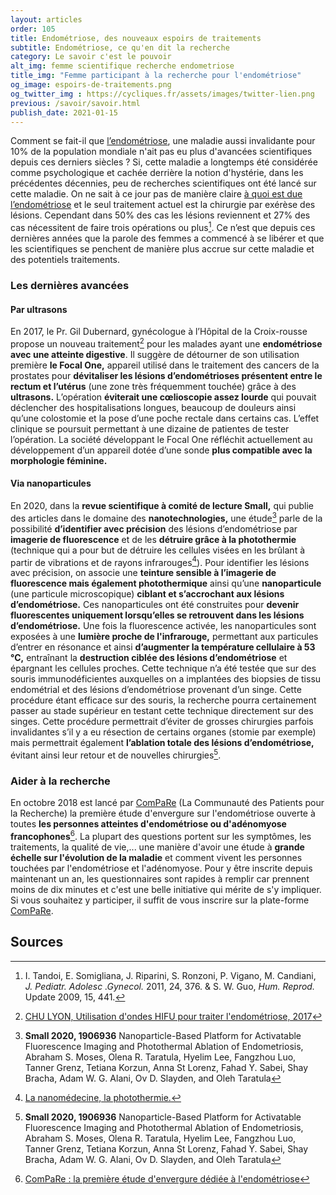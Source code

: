 ```yaml
---
layout: articles
order: 105
title: Endométriose, des nouveaux espoirs de traitements
subtitle: Endométriose, ce qu'en dit la recherche
category: Le savoir c'est le pouvoir
alt_img: femme scientifique recherche endometriose
title_img: "Femme participant à la recherche pour l'endométriose"
og_image: espoirs-de-traitements.png
og_twitter_img : https://cycliques.fr/assets/images/twitter-lien.png
previous: /savoir/savoir.html
publish_date: 2021-01-15
---
```


Comment se fait-il que [l’endométriose](/savoir/endometriose.html), une maladie aussi invalidante pour 10% de la population mondiale n'ait pas eu plus d'avancées scientifiques depuis ces derniers siècles ? Si, cette maladie a longtemps été considérée comme psychologique et cachée derrière la notion d'hystérie, dans les précédentes décennies, peu de recherches scientifiques ont été lancé sur cette maladie. On ne sait à ce jour pas de manière claire [à quoi est due l’endométriose](/savoir/theories.html) et le seul traitement actuel est la chirurgie par exérèse des lésions. Cependant dans 50% des cas les lésions reviennent et 27% des cas nécessitent de faire trois opérations ou plus[^10-11]. Ce n’est que depuis ces dernières années que la parole des femmes a commencé à se libérer et que les scientifiques se penchent de manière plus accrue sur cette maladie et des potentiels traitements.
  
### Les dernières avancées
#### Par ultrasons
En 2017, le Pr. Gil Dubernard, gynécologue à l’Hôpital de la Croix-rousse propose un nouveau traitement[^ultrasons] pour les malades ayant une **endométriose avec une atteinte digestive**. Il suggère de détourner de son utilisation première **le Focal One,** appareil utilisé dans le traitement des cancers de la prostates pour **dévitaliser les lésions d’endométrioses présentent entre le rectum et l’utérus** (une zone très fréquemment touchée) grâce à des **ultrasons.** L’opération **éviterait une cœlioscopie assez lourde** qui pouvait déclencher des hospitalisations longues, beaucoup de douleurs ainsi qu’une colostomie et la pose d’une poche rectale dans certains cas. L’effet clinique se poursuit permettant à une dizaine de patientes de tester l’opération. La société développant le Focal One réfléchit actuellement au développement d’un appareil dotée d’une sonde **plus compatible avec la morphologie féminine.**

#### Via nanoparticules
En 2020, dans la **revue scientifique à comité de lecture Small,** qui publie des articles dans le domaine des **nanotechnologies,** une étude[^small] parle de la possibilité **d’identifier avec précision** des lésions d’endométriose par **imagerie de fluorescence** et de les **détruire grâce à la photothermie** (technique qui a pour but de détruire les cellules visées en les brûlant à partir de vibrations et de rayons infrarouges[^photothermie]). Pour identifier les lésions avec précision, on associe une **teinture sensible à l’imagerie de fluorescence mais également photothermique** ainsi qu’une **nanoparticule** (une particule microscopique) **ciblant et s’accrochant aux lésions d’endométriose.** Ces nanoparticules ont été construites pour **devenir fluorescentes uniquement lorsqu’elles se retrouvent dans les lésions d’endométriose.** Une fois la fluorescence activée, les nanoparticules sont exposées à une **lumière proche de l'infrarouge,** permettant aux particules d’entrer en résonance et ainsi **d’augmenter la température cellulaire à 53 °C,** entraînant la **destruction ciblée des lésions d’endométriose** et épargnant les cellules proches. Cette technique n’a été testée que sur des souris immunodéficientes auxquelles on a implantées des biopsies de tissu endométrial et des lésions d’endométriose provenant d’un singe. Cette procédure étant efficace sur des souris, la recherche pourra certainement passer au stade supérieur en testant cette technique directement sur des singes. Cette procédure permettrait d’éviter de grosses chirurgies parfois invalidantes s’il y a eu résection de certains organes (stomie par exemple) mais permettrait également **l’ablation totale des lésions d’endométriose,** évitant ainsi leur retour et de nouvelles chirurgies[^small].
  
### Aider à la recherche
En octobre 2018 est lancé par [ComPaRe](https://compare.aphp.fr/) (La Communauté des Patients pour la Recherche) la première étude d'envergure sur l'endométriose ouverte à toutes **les personnes atteintes d'endométriose ou d'adénomyose francophones**[^compare]. La plupart des questions portent sur les symptômes, les traitements, la qualité de vie,... une manière d'avoir une étude à **grande échelle sur l'évolution de la maladie** et comment vivent les personnes touchées par l'endométriose et l'adénomyose. Pour y être inscrite depuis maintenant un an, les questionnaires sont rapides à remplir car prennent moins de dix minutes et c'est une belle initiative qui mérite de s'y impliquer. Si vous souhaitez y participer, il suffit de vous inscrire sur la plate-forme [ComPaRe](https://compare.aphp.fr/).

## Sources
[^10-11]: I. Tandoi, E. Somigliana, J. Riparini, S. Ronzoni, P. Vigano, M. Candiani, _J. Pediatr. Adolesc .Gynecol._ 2011, 24, 376. & S. W. Guo, _Hum. Reprod._ Update 2009, 15, 441.
[^ultrasons]: [CHU LYON, Utilisation d'ondes HIFU pour traiter l'endométriose, 2017](https://www.chu-lyon.fr/fr/utilisation-dondes-hifu-pour-traiter-lendometriose)
[^small]: **Small 2020, 1906936**  Nanoparticle-Based Platform for Activatable Fluorescence Imaging and Photothermal Ablation of Endometriosis, Abraham S. Moses, Olena R. Taratula, Hyelim Lee, Fangzhou Luo, Tanner Grenz, Tetiana Korzun, Anna St Lorenz, Fahad Y. Sabei, Shay Bracha, Adam W. G. Alani, Ov D. Slayden, and Oleh Taratula
[^photothermie]: [La nanomédecine, la photothermie.](http://tpe-nanomedecine2012.e-monsite.com/pages/nanotechnologies-et-traitement/un-exemple-de-maladie-proliferative-le-cancer/la-photothermie.html)
[^compare]: [ComPaRe : la première étude d'envergure dédiée à l'endométriose](https://compare.aphp.fr/actualites/130-la-communaute-de-patients-pour-la-recherche-de-l-ap-hp-lance-la-premiere-etude-d-envergure-dediee-a-l-endometriose.html)